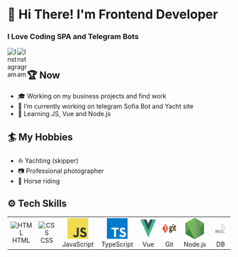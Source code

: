 <!--
**vnepluev/vnepluev** is a ✨ _special_ ✨ repository because its `README.md` (this file) appears on your GitHub profile.

Here are some ideas to get you started:

- 🔭 I’m currently working on ...
- 🌱 I’m currently learning ...
- 👯 I’m looking to collaborate on ...
- 🤔 I’m looking for help with ...
- 💬 Ask me about ...
- 📫 How to reach me: ...
- 😄 Pronouns: ...
- ⚡ Fun fact: ...
-->
# 👋 Hi There! I'm Frontend Developer

### I Love Coding SPA and Telegram Bots

<a target="_blank" href="https://www.instagram.com/travelstory4you/">
  <img align="left" alt="Instagram" width="22px" src="https://cdn.jsdelivr.net/npm/simple-icons@v3/icons/instagram.svg" />
</a>
<a target="_blank" href="https://t.me/mrgreen2020">
  <img align="left" alt="Instagram" width="22px" src="https://cdn.jsdelivr.net/npm/simple-icons@3.13.0/icons/telegram.svg" />
</a>
<br>

## 🏆 Now
- 🎓 Working on my business projects and find work
- 🔭 I’m currently working on telegram Sofia Bot and Yacht site
- 🌱 Learning JS, Vue and Node.js

## 🏄 My Hobbies
- ⛵ Yachting (skipper)
- 📷 Professional photographer
- 🐎 Horse riding

## ⚙️ Tech Skills
<table>
  <tr>
    <td align="center" width="96">
        <img src="https://cdn-icons-png.flaticon.com/128/732/732212.png" width="48" height="48" alt="HTML" />
      <br>HTML<br>
    </td>
    <td align="center" width="96">
        <img src="https://cdn-icons-png.flaticon.com/128/888/888847.png" width="48" height="48" alt="CSS" />
      <br>CSS<br>
    </td>
    <td align="center" width="96">
        <img src="https://raw.githubusercontent.com/devicons/devicon/master/icons/javascript/javascript-original.svg" width="48" height="48" alt="JavaScript" />
      <br>JavaScript<br>
    </td>
    <td align="center" width="96">
        <img src="https://raw.githubusercontent.com/devicons/devicon/master/icons/typescript/typescript-original.svg" width="48" height="48" alt="TypeScript" />
      <br>TypeScript<br>
    </td>
    <td align="center" width="96">
        <img src="https://raw.githubusercontent.com/devicons/devicon/master/icons/vuejs/vuejs-original.svg" width="48" height="48" alt="Vue" />
      <br>Vue<br>
    </td>
    <td align="center" width="96">
      <img src="https://raw.githubusercontent.com/github/explore/80688e429a7d4ef2fca1e82350fe8e3517d3494d/topics/git/git.png" width="48" height="48" alt="Git" />
      <br>Git<br>
    </td>
    <td align="center" width="96">
      <img src="https://raw.githubusercontent.com/github/explore/80688e429a7d4ef2fca1e82350fe8e3517d3494d/topics/nodejs/nodejs.png" width="48" height="48" alt="Node.js" />
      <br>Node.js<br>
    </td>
    <td align="center" width="96">
      <img src="https://raw.githubusercontent.com/github/explore/80688e429a7d4ef2fca1e82350fe8e3517d3494d/topics/mysql/mysql.png" width="48" height="48" alt="Databases" />
      <br>DB<br>
    </td>
  </tr>
</table>
